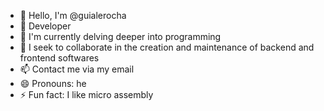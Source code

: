 - 👋 Hello, I'm @guialerocha
- 👀 Developer
- 🌱 I'm currently delving deeper into programming
- 💞️ I seek to collaborate in the creation and maintenance of backend and frontend softwares
- 📫 Contact me via my email
- 😄 Pronouns: he
- ⚡ Fun fact: I like micro assembly

<!---
guialerocha/guialerocha is a ✨ special ✨ repository because its `README.md` (this file) appears in your GitHub profile.
You can click the Preview link to see your changes.
--->
